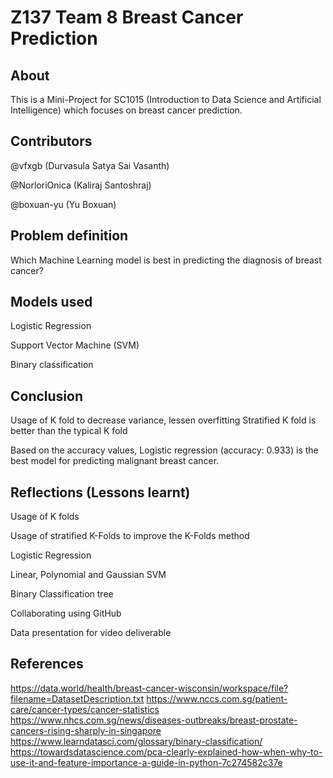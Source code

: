 # Z137 Team 8 Breast Cancer Prediction

## About
This is a Mini-Project for SC1015 (Introduction to Data Science and Artificial Intelligence) which focuses on breast cancer prediction. 

## Contributors 
@vfxgb (Durvasula Satya Sai Vasanth)

@NorloriOnica (Kaliraj Santoshraj)

@boxuan-yu (Yu Boxuan)

## Problem definition
Which Machine Learning model is best in predicting the diagnosis of breast cancer?

## Models used
Logistic Regression

Support Vector Machine (SVM)

Binary classification 

## Conclusion
Usage of K fold to decrease variance, lessen overfitting 
Stratified K fold is better than the typical K fold 

Based on the accuracy values, Logistic regression (accuracy: 0.933) is the best model for predicting malignant breast cancer.

## Reflections (Lessons learnt)
Usage of K folds 

Usage of stratified K-Folds to improve the K-Folds method 

Logistic Regression 

Linear, Polynomial and Gaussian SVM 

Binary Classification tree

Collaborating using GitHub

Data presentation for video deliverable

## References 
https://data.world/health/breast-cancer-wisconsin/workspace/file?filename=DatasetDescription.txt
https://www.nccs.com.sg/patient-care/cancer-types/cancer-statistics 
https://www.nhcs.com.sg/news/diseases-outbreaks/breast-prostate-cancers-rising-sharply-in-singapore 
https://www.learndatasci.com/glossary/binary-classification/ 
https://towardsdatascience.com/pca-clearly-explained-how-when-why-to-use-it-and-feature-importance-a-guide-in-python-7c274582c37e
